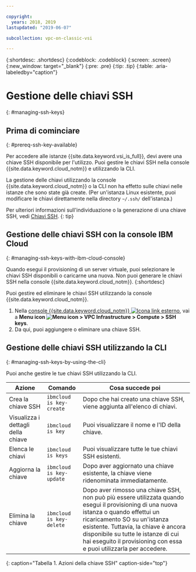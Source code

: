 ```yaml
---

copyright:
  years: 2018, 2019
lastupdated: "2019-06-07"

subcollection: vpc-on-classic-vsi

---
```


{:shortdesc: .shortdesc}
{:codeblock: .codeblock}
{:screen: .screen}
{:new_window: target="_blank"}
{:pre: .pre}
{:tip: .tip}
{:table: .aria-labeledby="caption"}

# Gestione delle chiavi SSH
{: #managing-ssh-keys}

## Prima di cominciare
{: #prereq-ssh-key-available}

Per accedere alle istanze {{site.data.keyword.vsi_is_full}}, devi avere una chiave SSH disponibile per l'utilizzo. Puoi gestire le chiavi SSH nella console {{site.data.keyword.cloud_notm}} e utilizzando la CLI. 

La gestione delle chiavi utilizzando la console {{site.data.keyword.cloud_notm}} o la CLI non ha effetto sulle chiavi nelle istanze che sono state già create. (Per un'istanza Linux esistente, puoi modificare le chiavi direttamente nella directory `~/.ssh/` dell'istanza.)

Per ulteriori informazioni sull'individuazione o la generazione di una chiave SSH, vedi [Chiavi SSH](/docs/vpc-on-classic-vsi?topic=vpc-on-classic-vsi-ssh-keys#ssh-keys).
{: tip}

## Gestione delle chiavi SSH con la console IBM Cloud
{: #managing-ssh-keys-with-ibm-cloud-console}

Quando esegui il provisioning di un server virtuale, puoi selezionare le chiavi SSH disponibili o caricarne una nuova. Non puoi generare le chiavi SSH nella console {{site.data.keyword.cloud_notm}}.
{:shortdesc}

Puoi gestire ed eliminare le chiavi SSH utilizzando la console {{site.data.keyword.cloud_notm}}.
1. Nella [console {{site.data.keyword.cloud_notm}} ![Icona link esterno](../icons/launch-glyph.svg "Icona link esterno")](https://console.cloud.ibm.com/vpc), vai a **Menu icon ![Menu icon](../icons/icon_hamburger.svg) > VPC Infrastructure > Compute > SSH keys**.
2. Da qui, puoi aggiungere o eliminare una chiave SSH.

## Gestione delle chiavi SSH utilizzando la CLI
{: #managing-ssh-keys-by-using-the-cli}

Puoi anche gestire le tue chiavi SSH utilizzando la CLI.

| Azione           | Comando                     | Cosa succede poi |
| ---------------- | --------------------------- | ----------------- |
| Crea la chiave SSH   | `ibmcloud is key-create`    | Dopo che hai creato una chiave SSH, viene aggiunta all'elenco di chiavi. |
| Visualizza i dettagli della chiave | `ibmcloud is key`           | Puoi visualizzare il nome e l'ID della chiave. |
| Elenca le chiavi        | `ibmcloud is keys`          | Puoi visualizzare tutte le tue chiavi SSH esistenti. |
| Aggiorna la chiave       | `ibmcloud is key-update`    | Dopo aver aggiornato una chiave esistente, la chiave viene ridenominata immediatamente. |
| Elimina la chiave       | `ibmcloud is key-delete`    | Dopo aver rimosso una chiave SSH, non può più essere utilizzata quando esegui il provisioning di una nuova istanza o quando effettui un ricaricamento SO su un'istanza esistente. Tuttavia, la chiave è ancora disponibile su tutte le istanze di cui hai eseguito il provisioning con essa e puoi utilizzarla per accedere. |
{: caption="Tabella 1. Azioni della chiave SSH" caption-side="top"}
